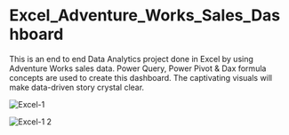 # Excel_Adventure_Works_Sales_Dashboard
This is an end to end Data Analytics project done in Excel by using Adventure Works sales data. Power Query, Power Pivot &amp; Dax formula concepts are used to create this dashboard. The captivating visuals will make data-driven story crystal clear. 


![Excel-1](https://github.com/hasanahmed88/Excel_Adventure_Works_Sales_Dashboard/assets/76925920/f9067e5f-a362-4a4d-b280-db140b1e460b)



![Excel-1 2](https://github.com/hasanahmed88/Excel_Adventure_Works_Sales_Dashboard/assets/76925920/65a5e542-7d4c-49a4-a39c-97724dd26933)

